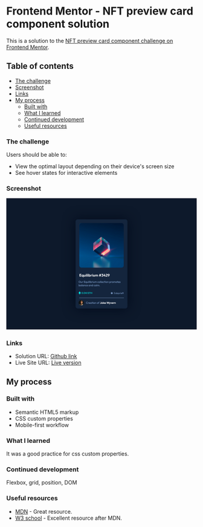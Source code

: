 # Frontend Mentor - NFT preview card component solution

This is a solution to the [NFT preview card component challenge on Frontend Mentor](https://www.frontendmentor.io/challenges/nft-preview-card-component-SbdUL_w0U).

## Table of contents

- [The challenge](#the-challenge)
- [Screenshot](#screenshot)
- [Links](#links)
- [My process](#my-process)
  - [Built with](#built-with)
  - [What I learned](#what-i-learned)
  - [Continued development](#continued-development)
  - [Useful resources](#useful-resources)

### The challenge

Users should be able to:

- View the optimal layout depending on their device's screen size
- See hover states for interactive elements

### Screenshot

![](./nft.png)

### Links

- Solution URL: [Github link](https://github.com/bacayo/html-css-js/tree/master/nft-preview-card-component-main)
- Live Site URL: [Live version](https://html-css-js-omega.vercel.app/)

## My process

### Built with

- Semantic HTML5 markup
- CSS custom properties
- Mobile-first workflow

### What I learned

It was a good practice for css custom properties.

### Continued development

Flexbox, grid, position, DOM

### Useful resources

- [MDN](https://developer.mozilla.org/en-US/) - Great resource.
- [W3 school](https://www.w3schools.com/) - Excellent resource after MDN.
